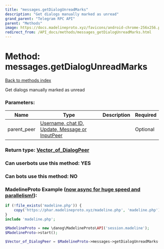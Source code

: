 ```yaml
---
title: "messages.getDialogUnreadMarks"
description: "Get dialogs manually marked as unread"
grand_parent: "Telegram RPC API"
parent: "Methods"
image: https://docs.madelineproto.xyz/favicons/android-chrome-256x256.png
redirect_from: /API_docs/methods/messages_getDialogUnreadMarks.html
---
```

# Method: messages.getDialogUnreadMarks
[Back to methods index](index.html)



Get dialogs manually marked as unread

### Parameters:

| Name     |    Type       | Description | Required |
|----------|---------------|-------------|----------|
|parent\_peer|[Username, chat ID, Update, Message or InputPeer](/API_docs/types/InputPeer.html) |  | Optional|


### Return type: [Vector\_of\_DialogPeer](/API_docs/types/DialogPeer.html)

### Can userbots use this method: **YES**

### Can bots use this method: **NO**


### MadelineProto Example ([now async for huge speed and parallelism!](https://docs.madelineproto.xyz/docs/ASYNC.html)):


```php
if (!file_exists('madeline.php')) {
    copy('https://phar.madelineproto.xyz/madeline.php', 'madeline.php');
}
include 'madeline.php';

$MadelineProto = new \danog\MadelineProto\API('session.madeline');
$MadelineProto->start();

$Vector_of_DialogPeer = $MadelineProto->messages->getDialogUnreadMarks(parent_peer: $InputPeer, );
```

